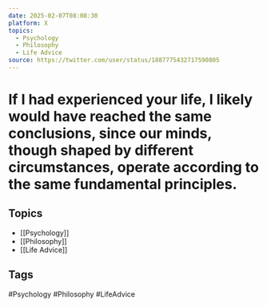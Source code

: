 ```yaml
---
date: 2025-02-07T08:08:30
platform: X
topics:
  - Psychology
  - Philosophy
  - Life Advice
source: https://twitter.com/user/status/1887775432717590805
---
```

# If I had experienced your life, I likely would have reached the same conclusions, since our minds, though shaped by different circumstances, operate according to the same fundamental principles.

## Topics
- [[Psychology]]
- [[Philosophy]]
- [[Life Advice]]

## Tags
#Psychology #Philosophy #LifeAdvice